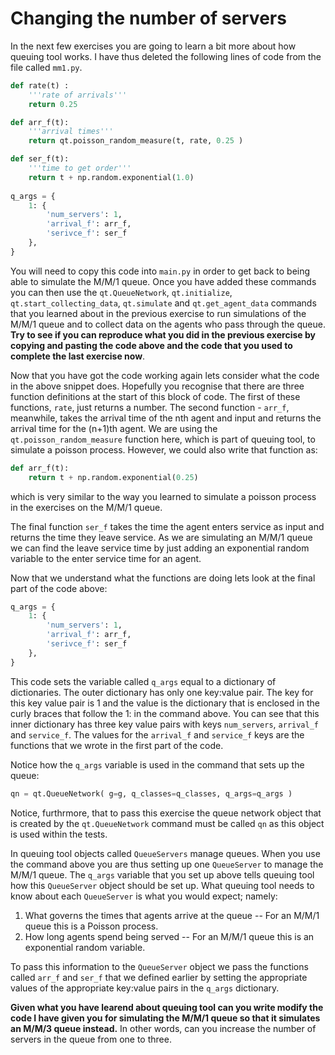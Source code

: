 # Changing the number of servers

In the next few exercises you are going to learn a bit more about how queuing tool works.  I have thus deleted the following lines of code from the file called `mm1.py`.

```python
def rate(t) : 
    '''rate of arrivals'''
    return 0.25

def arr_f(t):
    '''arrival times'''
    return qt.poisson_random_measure(t, rate, 0.25 )

def ser_f(t):
    '''time to get order'''
    return t + np.random.exponential(1.0)
    
q_args = {
    1: {
        'num_servers': 1,
        'arrival_f': arr_f,
        'serivce_f': ser_f
    },
}
```

You will need to  copy this code into `main.py` in order to get back to being able to simulate the M/M/1 queue.  Once you have added these commands you can then use the `qt.QueueNetwork`, `qt.initialize`, `qt.start_collecting_data`, `qt.simulate` and `qt.get_agent_data` commands that you learned about in the previous exercise to run simulations of the M/M/1 queue and to collect data on the agents who pass through the queue.  __Try to see if you can reproduce what you did in the previous exercise by copying and pasting the code above and the code that you used to complete the last exercise now__.

Now that you have got the code working again lets consider what the code in the above snippet does.  Hopefully you recognise that there are three function definitions at the start of this block of code.  The first of these functions, `rate`, just returns a number.  The second function - `arr_f`, meanwhile, takes the arrival time of the nth agent and input and returns the arrival time for the (n+1)th agent.  We are using the `qt.poisson_random_measure` function here, which is part of queuing tool, to simulate a poisson process. However, we could also write that function as:

```python
def arr_f(t):
    return t + np.random.exponential(0.25)
```

which is very similar to the way you learned to simulate a poisson process in the exercises on the M/M/1 queue.

The final function `ser_f` takes the time the agent enters service as input and returns the time they leave service.  As we are simulating an M/M/1 queue we can find the leave service time by just adding an exponential random variable to the enter service time for an agent.

Now that we understand what the functions are doing lets look at the final part of the code above:

```python
q_args = {
    1: {
        'num_servers': 1,
        'arrival_f': arr_f,
        'serivce_f': ser_f
    },
}
```

This code sets the variable called `q_args` equal to a dictionary of dictionaries.  The outer dictionary has only one key:value pair.  The key for this key value pair is 1 and the value is the dictionary that is enclosed in the curly braces that follow the 1: in the command above.  You can see that this inner dictionary has three key value pairs with keys `num_servers`, `arrival_f` and `service_f`.  The values for the `arrival_f` and `service_f` keys are the functions that we wrote in the first part of the code.

Notice how the `q_args` variable is used in the command that sets up the queue:

```python
qn = qt.QueueNetwork( g=g, q_classes=q_classes, q_args=q_args )
```

Notice, furthrmore, that to pass this exercise the queue network object that is created by the `qt.QueueNetwork` command must be called `qn` as this object is used within the tests.

In queuing tool objects called `QueueServers` manage queues. When you use the command above you are thus setting up one `QueueServer` to manage the M/M/1 queue.  The `q_args` variable that you set up above tells queuing tool how this `QueueServer` object should be set up.  What queuing tool needs to know about each `QueueServer` is what you would expect; namely:

1. What governs the times that agents arrive at the queue -- For an M/M/1 queue this is a Poisson process.
2. How long agents spend being served -- For an M/M/1 queue this is an exponential random variable.

To pass this information to the `QueueServer` object we pass the functions called `arr_f` and `ser_f` that we defined earlier by setting the appropriate  values of the appropriate key:value pairs in the `q_args` dictionary.

__Given what you have learend about queuing tool can you write modify the code I have given you for simulating the M/M/1 queue so that it simulates an M/M/3 queue instead.__  In other words, can you increase the number of servers in the queue from one to three.   

